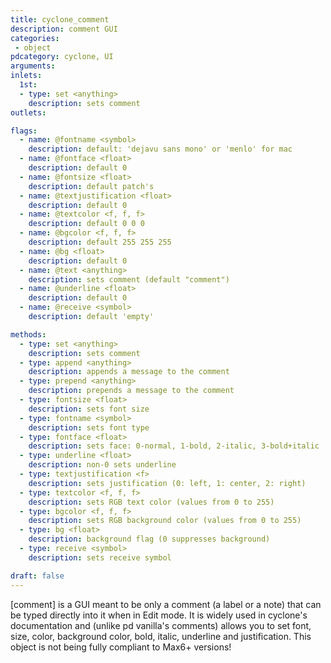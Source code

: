 ```yaml
---
title: cyclone_comment
description: comment GUI
categories:
 - object
pdcategory: cyclone, UI
arguments:
inlets:
  1st:
  - type: set <anything>
    description: sets comment
outlets:

flags:
  - name: @fontname <symbol>
    description: default: 'dejavu sans mono' or 'menlo' for mac
  - name: @fontface <float>
    description: default 0
  - name: @fontsize <float>
    description: default patch's
  - name: @textjustification <float>
    description: default 0
  - name: @textcolor <f, f, f>
    description: default 0 0 0
  - name: @bgcolor <f, f, f>
    description: default 255 255 255
  - name: @bg <float>
    description: default 0
  - name: @text <anything>
    description: sets comment (default "comment")
  - name: @underline <float>
    description: default 0
  - name: @receive <symbol>
    description: default 'empty'

methods:
  - type: set <anything>
    description: sets comment
  - type: append <anything>
    description: appends a message to the comment
  - type: prepend <anything>
    description: prepends a message to the comment
  - type: fontsize <float>
    description: sets font size
  - type: fontname <symbol>
    description: sets font type
  - type: fontface <float>
    description: sets face: 0-normal, 1-bold, 2-italic, 3-bold+italic
  - type: underline <float>
    description: non-0 sets underline
  - type: textjustification <f>
    description: sets justification (0: left, 1: center, 2: right)
  - type: textcolor <f, f, f>
    description: sets RGB text color (values from 0 to 255)
  - type: bgcolor <f, f, f>
    description: sets RGB background color (values from 0 to 255)
  - type: bg <float>
    description: background flag (0 suppresses background)
  - type: receive <symbol>
    description: sets receive symbol

draft: false
---
```


[comment] is a GUI meant to be only a comment (a label or a note) that can be typed directly into it when in Edit mode. It is widely used in cyclone's documentation and (unlike pd vanilla's comments) allows you to set font, size, color, background color, bold, italic, underline and justification. This object is not being fully compliant to Max6+ versions!

